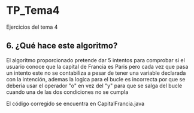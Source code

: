 # TP_Tema4
Ejercicios del tema 4


## 6. ¿Qué hace este algoritmo?
El algoritmo proporcionado pretende dar 5 intentos para comprobar si el usuario conoce que la capital de Francia es Paris pero cada vez que pasa un intento este no se contabiliza a pesar de tener una variable declarada con la intención, ademas la logica para el bucle es incorrecta por que se deberia usar el operador "o" en vez del "y" para que se salga del bucle cuando una de las dos condiciones no se cumpla

El código corregido se encuentra en CapitalFrancia.java

